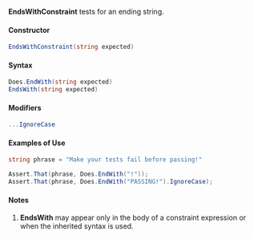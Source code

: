 **EndsWithConstraint** tests for an ending string.

#### Constructor

```C#
EndsWithConstraint(string expected)
```

#### Syntax

```C#
Does.EndWith(string expected)
EndsWith(string expected)
```

#### Modifiers

```C#
...IgnoreCase
```

#### Examples of Use

```C#
string phrase = "Make your tests fail before passing!"

Assert.That(phrase, Does.EndWith("!"));
Assert.That(phrase, Does.EndWith("PASSING!").IgnoreCase);
```

#### Notes
1. **EndsWith** may appear only in the body of a constraint 
   expression or when the inherited syntax is used.

